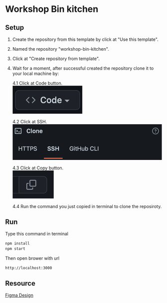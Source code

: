 # Workshop Bin kitchen

## Setup

1. Create the repository from this template by click at "Use this template".
2. Named the repository "workshop-bin-kitchen".
3. Click at "Create repository from template".
4. Wait for a moment, after successful created the repository clone it to your local machine by:

    4.1 Click at Code button.  
![Click at Code image](./src/assets/readme_1.png)

    4.2 Click at SSH.  
![Click at SSH image](./src/assets/readme_2.png)

    4.3 Click at Copy button.  
![Click at copy image](./src/assets/readme_3.png)

    4.4 Run the command you just copied in terminal to clone the reposiroty.

## Run

Type this command in terminal

```js
npm install
npm start
```

Then open brower with url

```text
http://localhost:3000
```

## Resource

[Figma Design](https://www.figma.com/file/8EFoDBlMh5HevK2bes3vMO/SoAcademy---Food-Menu-App?node-id=0%3A1)
